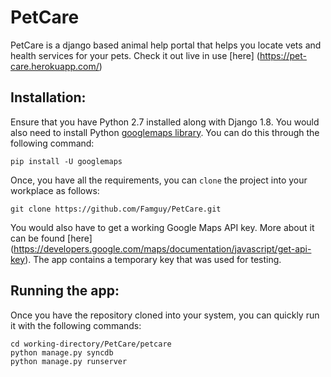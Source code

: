 # PetCare

PetCare is a django based animal help portal that helps you locate vets and health services for your pets. Check it out live in use [here] (https://pet-care.herokuapp.com/)

## Installation:
Ensure that you have Python 2.7 installed along with Django 1.8. You would also need to install Python [googlemaps library](https://pypi.python.org/pypi/googlemaps/). You can do this through the following command:


    pip install -U googlemaps

Once, you have all the requirements, you can `clone` the project into your workplace as follows:

    git clone https://github.com/Famguy/PetCare.git

You would also have to get a working Google Maps API key. More about it can be found [here] (https://developers.google.com/maps/documentation/javascript/get-api-key). The app contains a temporary key that was used for testing.

## Running the app:
Once you have the repository cloned into your system, you can quickly run it with the following commands:


    cd working-directory/PetCare/petcare
    python manage.py syncdb
    python manage.py runserver








